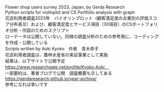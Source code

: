 Flower shop users survey 2023, Japan, by Gerda Research  
Python scripts for violinplot and CS Portfolio analysis with graph  
花店利用者調査2023年　バイオリンプロット（顧客満足度の企業別の評価スコア分布表示）および、顧客満足度とサービス項目（30項目）のCSポートフォリオ分析・作図のためのスクリプト  
ローデータは公開していない。同様の調査分析のための参考用に、コーディングを作成・公開している  
Scripts written by Aoki Kyoko　作者　青木恭子  
花店利用者調査は、農林水産省の実証事業として実施  
結果は、以下サイトで公開予定　https://www.researchgate.net/profile/Kyoko-Aoki　  
一部要約は、著者ブログで公開　調査概要も示してある　https://gerdaresearch.github.io/year-archive/  
参考になれば幸いです　  
